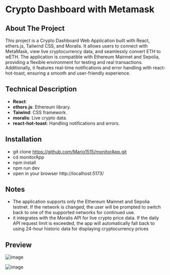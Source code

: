 # Crypto Dashboard with Metamask

## About The Project
This project is a Crypto Dashboard Web Application built with React, ethers.js, Tailwind CSS, and Moralis. It allows users to connect with MetaMask, view live cryptocurrency data, and seamlessly convert ETH to wETH. The application is compatible with Ethereum Mainnet and Sepolia, providing a flexible environment for testing and real transactions. Additionally, it features real-time notifications and error handling with react-hot-toast, ensuring a smooth and user-friendly experience.

## Technical Description 

- **React**: 
- **ethers.js**: Ethereum library.
- **Taiwind**: CSS framework.
- **moralis**: Live crypto data.
- **react-hot-toast**: Handling notifications and errors.

## Installation 

- git clone https://github.com/Mario1515/monitorApp.git  
- cd monitorApp
- npm install
- npm run dev
- open in your browser http://localhost:5173/

## Notes 
- The application supports only the Ethereum Mainnet and Sepolia testnet. If the network is changed, the user will be prompted to switch back to one of the supported networks for continued use.
- it integrates with the Moralis API for live crypto price data. If the daily API request limit is exceeded, the app will automatically fall back to using 24-hour historic data for displaying cryptocurrency prices
  
## Preview
![image](https://github.com/user-attachments/assets/c191dfcc-c303-4041-acac-a0c9577c3602)

![image](https://github.com/user-attachments/assets/cf285367-44df-4fa2-985f-82ca70ca776b)
